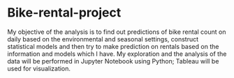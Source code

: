 # Bike-rental-project

My objective of the analysis is to find out predictions of bike rental count on daily based on
the environmental and seasonal settings, construct statistical models and then try to make
prediction on rentals based on the information and models which I have. My exploration and
the analysis of the data will be performed in Jupyter Notebook using Python; Tableau will be
used for visualization.
